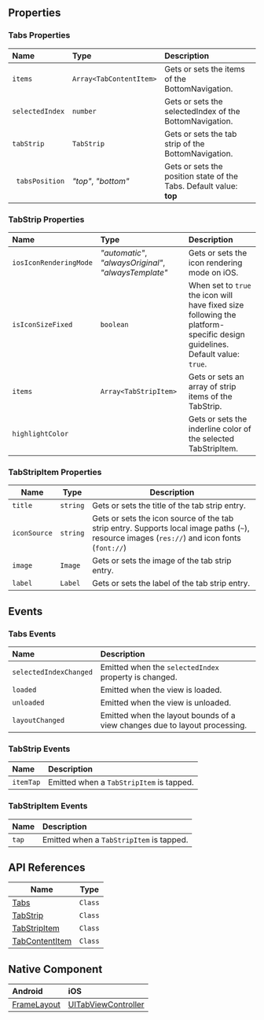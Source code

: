 ## Properties

### Tabs Properties

| Name      | Type     | Description    |
|:----------|:---------|:---------------|
| `items`   | `Array<TabContentItem>` |  Gets or sets the items of the BottomNavigation. |
| `selectedIndex` | `number` | Gets or sets the selectedIndex of the BottomNavigation. |
| `tabStrip`| `TabStrip` | Gets or sets the tab strip of the BottomNavigation. |
|` tabsPosition` | _"top"_, _"bottom"_ | Gets or sets the position state of the Tabs. Default value: **top** |

### TabStrip Properties

| Name     | Type     | Description    |
|:---------|:---------|:---------------|
| `iosIconRenderingMode`   | _"automatic"_, _"alwaysOriginal"_, _"alwaysTemplate"_ | Gets or sets the icon rendering mode on iOS. |
| `isIconSizeFixed` | `boolean` | When set to `true` the icon will have fixed size following the platform-specific design guidelines. Default value: `true`. |
| `items`   | `Array<TabStripItem>` |  Gets or sets an array of strip items of the TabStrip. |
| `highlightColor`   |  |  Gets or sets the inderline color of the selected TabStripItem. |


### TabStripItem Properties

| Name      | Type     | Description                                    |
|-----------|----------|------------------------------------------------|
| `title`   | `string` | Gets or sets the title of the tab strip entry. |
| `iconSource` | `string` | Gets or sets the icon source of the tab strip entry. Supports local image paths (`~`), resource images (`res://`) and icon fonts (`font://`) |
| `image`   | `Image` | Gets or sets the image of the tab strip entry.  |
| `label`   | `Label` | Gets or sets the label of the tab strip entry.  |


## Events

### Tabs Events

| Name                   | Description                                           |
|:-----------------------|:------------------------------------------------------|
| `selectedIndexChanged` | Emitted when the `selectedIndex` property is changed. |
| `loaded`               | Emitted when the view is loaded.                      |
| `unloaded`             | Emitted when the view is unloaded.                    |
| `layoutChanged`        | Emitted when the layout bounds of a view changes due to layout processing. |

### TabStrip Events

| Name                   | Description                 |
|:-----------------------|:----------------------------|
| `itemTap` | Emitted when a `TabStripItem` is tapped. |

### TabStripItem Events

| Name                   | Description             |
|:-----------------------|:------------------------|
| `tap` | Emitted when a `TabStripItem` is tapped. |


## API References

| Name     | Type    |
|----------|---------|
| [Tabs](https://docs.nativescript.org/api-reference/classes/_ui_tabs_.tabs) | `Class` | 
| [TabStrip](https://docs.nativescript.org/api-reference/classes/_ui_tab_navigation_tab_strip_.tabstrip) | `Class` |
| [TabStripItem](https://docs.nativescript.org/api-reference/classes/_ui_tab_navigation_tab_strip_item_.tabstripitem) | `Class` |
| [TabContentItem](https://docs.nativescript.org/api-reference/classes/_ui_tab_navigation_tab_content_item_.tabcontentitem) | `Class` |


## Native Component


| Android               | iOS      |
|:----------------------|:---------|
| [FrameLayout](https://developer.android.com/reference/android/widget/FrameLayout) | [UITabViewController](https://developer.apple.com/documentation/uikit/uitabbarcontroller?language=objc) | 
